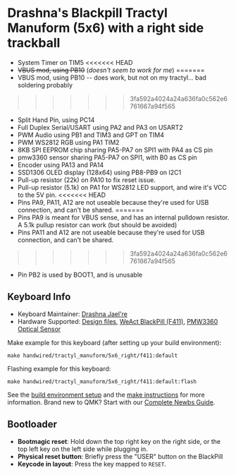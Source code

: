# Drashna's Blackpill Tractyl Manuform (5x6) with a right side trackball

* System Timer on TIM5
<<<<<<< HEAD
* ~~VBUS mod, using PB10~~ (*doesn't seem to work for me*)
=======
* VBUS mod, using PB10 -- does work, but not on my tractyl... bad soldering probably
>>>>>>> 3fa592a4024a24a636fa0c562e6761667a94f565
* Split Hand Pin, using PC14
* Full Duplex Serial/USART using PA2 and PA3 on USART2
* PWM Audio using PB1 and TIM3 and GPT on TIM4
* PWM WS2812 RGB using PA1 TIM2
* 8KB SPI EEPROM chip sharing PA5-PA7 on SPI1 with PA4 as CS pin
* pmw3360 sensor sharing PA5-PA7 on SPI1, with B0 as CS pin
* Encoder using PA13 and PA14
* SSD1306 OLED display (128x64) using PB8-PB9 on I2C1
* Pull-up resistor (22k) on PA10 to fix reset issue.
* Pull-up resistor (5.1k) on PA1 for WS2812 LED support, and wire it's VCC to the 5V pin.
<<<<<<< HEAD
* Pins PA9, PA11, A12 are not useable because they're used for USB connection, and can't be shared. 
=======
* Pins PA9 is meant for VBUS sense, and has an internal pulldown resistor. A 5.1k pullup resistor can work (but should be avoided)
* Pins PA11 and A12 are not useable because they're used for USB connection, and can't be shared. 
>>>>>>> 3fa592a4024a24a636fa0c562e6761667a94f565
* Pin PB2 is used by BOOT1, and is unusable

## Keyboard Info

* Keyboard Maintainer: [Drashna Jael're](https://github.com/drashna)
* Hardware Supported: [Design files](https://gitlab.com/keyboards1/dm_r_track/-/tree/master/boolean), [WeAct BlackPill (F411)](https://github.com/WeActTC/MiniSTM32F4x1), [PMW3360 Optical Sensor](https://www.tindie.com/products/jkicklighter/pmw3360-motion-sensor/)

Make example for this keyboard (after setting up your build environment):

    make handwired/tractyl_manuform/5x6_right/f411:default

Flashing example for this keyboard:

    make handwired/tractyl_manuform/5x6_right/f411:default:flash

See the [build environment setup](https://docs.qmk.fm/#/getting_started_build_tools) and the [make instructions](https://docs.qmk.fm/#/getting_started_make_guide) for more information. Brand new to QMK? Start with our [Complete Newbs Guide](https://docs.qmk.fm/#/newbs).

## Bootloader 

* **Bootmagic reset**: Hold down the top right key on the right side, or the top left key on the left side while plugging in.
* **Physical reset button**: Briefly press the "USER" button on the BlackPill
* **Keycode in layout**: Press the key mapped to `RESET`.
